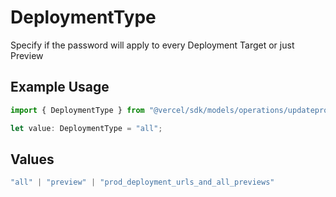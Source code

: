 # DeploymentType

Specify if the password will apply to every Deployment Target or just Preview

## Example Usage

```typescript
import { DeploymentType } from "@vercel/sdk/models/operations/updateproject.js";

let value: DeploymentType = "all";
```

## Values

```typescript
"all" | "preview" | "prod_deployment_urls_and_all_previews"
```